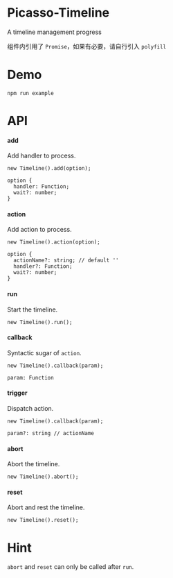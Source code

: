# Picasso-Timeline

A timeline management progress

组件内引用了 `Promise`，如果有必要，请自行引入 `polyfill`

# Demo

```
npm run example
```

# API

#### add

Add handler to process.

```
new Timeline().add(option);

option {
  handler: Function;
  wait?: number;
}
```

#### action

Add action to process.

```
new Timeline().action(option);

option {
  actionName?: string; // default ''
  handler?: Function;
  wait?: number;
}
```

#### run

Start the timeline.

```
new Timeline().run();
```

#### callback

Syntactic sugar of `action`.

```
new Timeline().callback(param);

param: Function
```

#### trigger

Dispatch action.

```
new Timeline().callback(param);

param?: string // actionName
```

#### abort

Abort the timeline.

```
new Timeline().abort();
```

#### reset

Abort and rest the timeline.

```
new Timeline().reset();
```

# Hint

`abort` and `reset` can only be called after `run`.
